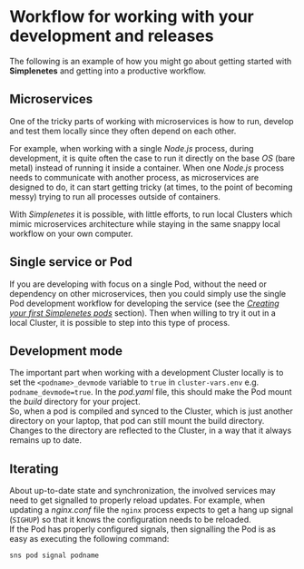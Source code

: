 # Workflow for working with your development and releases

The following is an example of how you might go about getting started with **Simplenetes** and getting into a productive workflow.  

## Microservices
One of the tricky parts of working with microservices is how to run, develop and test them locally since they often depend on each other.

For example, when working with a single _Node.js_ process, during development, it is quite often the case to run it directly on the base _OS_ (bare metal) instead of running it inside a container. When one _Node.js_ process needs to communicate with another process, as microservices are designed to do, it can start getting tricky (at times, to the point of becoming messy) trying to run all processes outside of containers.

With _Simplenetes_ it is possible, with little efforts, to run local Clusters which mimic microservices architecture while staying in the same snappy local workflow on your own computer.

## Single service or Pod
If you are developing with focus on a single Pod, without the need or dependency on other microservices, then you could simply use the single Pod development workflow for developing the service (see the [_Creating your first Simplenetes pods_](FIRSTPOD.md) section). Then when willing to try it out in a local Cluster, it is possible to step into this type of process.

## Development mode
The important part when working with a development Cluster locally is to set the `<podname>_devmode` variable to `true` in `cluster-vars.env` e.g. `podname_devmode=true`. In the _pod.yaml_ file, this should make the Pod mount the _build_ directory for your project.   
So, when a pod is compiled and synced to the Cluster, which is just another directory on your laptop, that pod can still mount the build directory. Changes to the directory are reflected to the Cluster, in a way that it always remains up to date.

## Iterating
About up-to-date state and synchronization, the involved services may need to get signalled to properly reload updates. For example, when updating a _nginx.conf_ file the `nginx` process expects to get a hang up signal (`SIGHUP`) so that it knows the configuration needs to be reloaded.  
If the Pod has properly configured signals, then signalling the Pod is as easy as executing the following command:
```
sns pod signal podname
```
